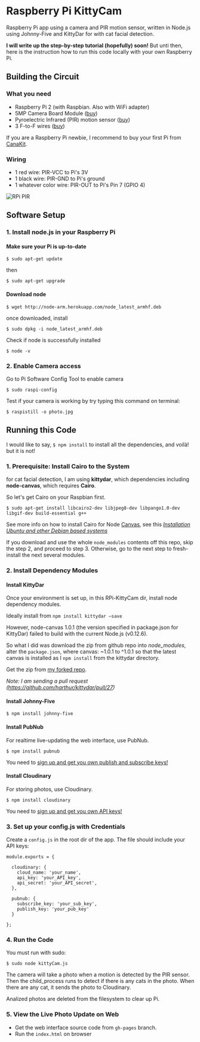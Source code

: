 # Raspberry Pi KittyCam

Raspberry Pi app using a camera and PIR motion sensor, written in Node.js using Johnny-Five and KittyDar for  with cat facial detection.

**I will write up the step-by-step tutorial (hopefully) soon!** But unti then, here is the instruction how to run this code locally with your own Raspberry Pi.


## Building the Circuit

### What you need

- Raspberry Pi 2 (with Raspbian. Also with WiFi adapter)
- 5MP Camera Board Module ([buy](http://www.amazon.com/gp/product/B00E1GGE40/ref=as_li_qf_sp_asin_il_tl?ie=UTF8&camp=1789&creative=9325&creativeASIN=B00E1GGE40&linkCode=as2&tag=girliemac-20&linkId=2OCOQHE3JOB5U7OF))
- Pyroelectric Infrared (PIR) motion sensor ([buy](http://www.amazon.com/gp/product/B00IYE7X9A/ref=as_li_qf_sp_asin_il_tl?ie=UTF8&camp=1789&creative=9325&creativeASIN=B00IYE7X9A&linkCode=as2&tag=girliemac-20&linkId=BSNV7DTMA2BMRDDQ))
- 3 F-to-F wires ([buy](http://www.amazon.com/gp/product/B007MRQC1K/ref=as_li_qf_sp_asin_il_tl?ie=UTF8&camp=1789&creative=9325&creativeASIN=B007MRQC1K&linkCode=as2&tag=girliemac-20&linkId=HRFGKRZW6NAVPVOS))

If you are a Raspberry Pi newbie, I recommend to buy your first Pi from [CanaKit](http://www.amazon.com/gp/product/B008XVAVAW/ref=as_li_qf_sp_asin_il_tl?ie=UTF8&camp=1789&creative=9325&creativeASIN=B008XVAVAW&linkCode=as2&tag=girliemac-20&linkId=DU2AO5J5GTPAQMPO).

### Wiring

- 1 red wire: PIR-VCC to Pi's 3V
- 1 black wire: PIR-GND to Pi's ground
- 1 whatever color wire: PIR-OUT to Pi's Pin 7 (GPIO 4)

![RPi PIR](https://lh3.googleusercontent.com/vInXgXGKPueI2J4zq88BgUJOkcXgJCvReVT4kA2K1A16=w1424-h801-no "Rapsberry Pi 2, camera, and PIR wired")




## Software Setup

### 1. Install node.js in your Raspberry Pi

#### Make sure your Pi is up-to-date

`$ sudo apt-get update`

then

```
$ sudo apt-get upgrade
```

#### Download node

```
$ wget http://node-arm.herokuapp.com/node_latest_armhf.deb
```

once downloaded, install

```
$ sudo dpkg -i node_latest_armhf.deb
```

Check if node is successfully installed

```
$ node -v
```

### 2. Enable Camera access

Go to Pi Software Config Tool to enable camera

```
$ sudo raspi-config
```

Test if your camera is working by try typing this command on terminal:

```
$ raspistill -o photo.jpg
```


## Running this Code

I would like to say, `$ npm install` to install all the dependencies, and voilà! but it is not!

### 1. Prerequisite: Install Cairo to the System

for cat facial detection, I am using **kittydar**, which dependencies including **node-canvas**, which requires **Cairo**.

So let's get Cairo on your Raspbian first.

```
$ sudo apt-get install libcairo2-dev libjpeg8-dev libpango1.0-dev libgif-dev build-essential g++
```

See more info on how to install Cairo for Node [Canvas](https://github.com/Automattic/node-canvas), see this [*Installation Ubuntu and other Debian based systems*](https://github.com/Automattic/node-canvas/wiki/Installation---Ubuntu-and-other-Debian-based-systems)

If you download and use the whole `node_modules` contents off this repo, skip the step 2, and proceed to step 3.
Otherwise, go to the next step to fresh-install the next several modules.


### 2. Install Dependency Modules

#### Install KittyDar

Once your environment is set up, in this RPi-KittyCam dir, install node dependency modules.

Ideally install from `npm install kittydar —save`

However, node-canvas 1.0.1 (the version specified in package.json for KittyDar) failed to build with the current Node.js (v0.12.6).

So what I did was download the zip from github repo into *node_modules*, alter the `package.json`, where canvas: ~1.0.1 to ^1.0.1 so that the latest canvas is installed as I `npm install` from the kittydar directory.

Get the zip from [my forked repo](https://github.com/girliemac/kittydar).

*Note: I am sending a pull request (https://github.com/harthur/kittydar/pull/27)*

#### Install Johnny-Five

```
$ npm install johnny-five
```

#### Install PubNub

For realtime live-updating the web interface, use PubNub.

```
$ npm install pubnub
```

You need to [sign up and get you own publish and subscribe keys!](http://pubnub.com)

#### Install Cloudinary

For storing photos, use Cloudinary.

```
$ npm install cloudinary
```

You need to [sign up and get you own API keys!](http://cloudinary.com)

### 3. Set up your config.js with Credentials

Create a `config.js` in the root dir of the app.
The file should include your API keys:

```
module.exports = {

  cloudinary: {
    cloud_name: 'your_name',
    api_key: 'your_API_key',
    api_secret: 'your_API_secret',
  },

  pubnub: {
    subscribe_key: 'your_sub_key',
    publish_key: 'your_pub_key'
  }

};
```

### 4. Run the Code

You must run with sudo:

```
$ sudo node kittyCam.js
```

The camera will take a photo when a motion is detected by the PIR sensor.
Then the child_process runs to detect if there is any cats in the photo.
When there are any cat, it sends the photo to Cloudinary.

Analized photos are deleted from the filesystem to clear up Pi.

### 5. View the Live Photo Update on Web

- Get the web interface source code from `gh-pages` branch.
- Run the `index.html` on browser


